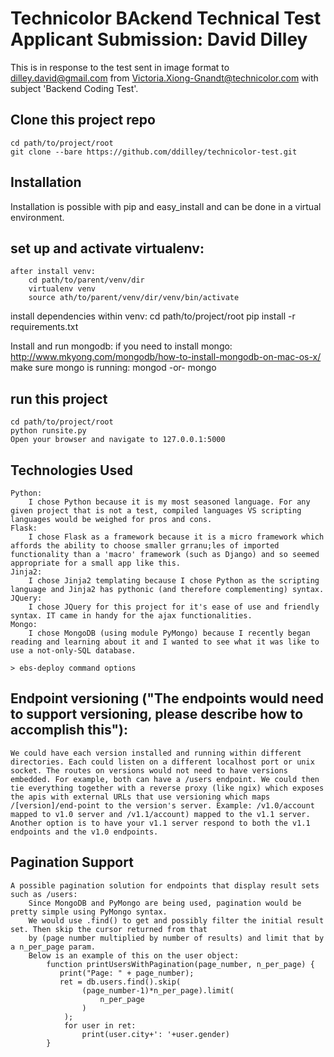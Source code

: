 # Technicolor BAckend Technical Test Applicant Submission: David Dilley
This is in response to the test sent in image format to dilley.david@gmail.com from Victoria.Xiong-Gnandt@technicolor.com with subject 'Backend Coding Test'.

## Clone this project repo
	cd path/to/project/root
	git clone --bare https://github.com/ddilley/technicolor-test.git

## Installation
Installation is possible with pip and easy_install and can be done in a virtual environment.

## set up and activate virtualenv:
	after install venv:
		cd path/to/parent/venv/dir
		virtualenv venv
		source ath/to/parent/venv/dir/venv/bin/activate

install dependencies within venv:
	cd path/to/project/root
	pip install -r requirements.txt

Install and run mongodb:
	if you need to install mongo:
		http://www.mkyong.com/mongodb/how-to-install-mongodb-on-mac-os-x/
	make sure mongo is running:
		mongod
		-or-
		mongo

## run this project
	cd path/to/project/root
	python runsite.py
	Open your browser and navigate to 127.0.0.1:5000


## Technologies Used
	Python:
		I chose Python because it is my most seasoned language. For any given project that is not a test, compiled languages VS scripting languages would be weighed for pros and cons.
	Flask:
		I chose Flask as a framework because it is a micro framework which affords the ability to choose smaller grranu;les of imported functionality than a 'macro' framework (such as Django) and so seemed appropriate for a small app like this.
	Jinja2:
		I chose Jinja2 templating because I chose Python as the scripting language and Jinja2 has pythonic (and therefore complementing) syntax.
	JQuery:
		I chose JQuery for this project for it's ease of use and friendly syntax. IT came in handy for the ajax functionalities.
	Mongo:
		I chose MongoDB (using module PyMongo) because I recently began reading and learning about it and I wanted to see what it was like to use a not-only-SQL database.

    > ebs-deploy command options

## Endpoint versioning ("The endpoints would need to support versioning, please describe how to accomplish this"):
	We could have each version installed and running within different directories. Each could listen on a different localhost port or unix socket. The routes on versions would not need to have versions embedded. For example, both can have a /users endpoint. We could then tie everything together with a reverse proxy (like ngix) which exposes the apis with external URLs that use versioning which maps /[version]/end-point to the version's server. Example: /v1.0/account mapped to v1.0 server and /v1.1/account) mapped to the v1.1 server. Another option is to have your v1.1 server respond to both the v1.1 endpoints and the v1.0 endpoints.

## Pagination Support
	A possible pagination solution for endpoints that display result sets such as /users:
		Since MongoDB and PyMongo are being used, pagination would be pretty simple using PyMongo syntax.
		We would use .find() to get and possibly filter the initial result set. Then skip the cursor returned from that
		by (page number multiplied by number of results) and limit that by a n_per_page param.
		Below is an example of this on the user object:
			function printUsersWithPagination(page_number, n_per_page) {
			   print("Page: " + page_number);
			   ret = db.users.find().skip(
			   		(page_number-1)*n_per_page).limit(
			   			n_per_page
			   		)
			   	);
			   	for user in ret:
			   		print(user.city+': '+user.gender)
			}
			